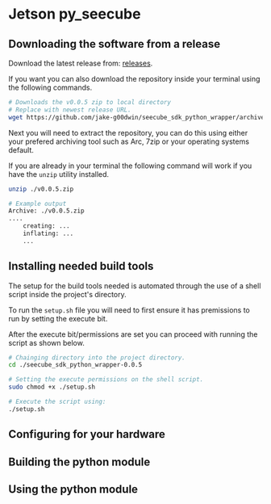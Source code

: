 # Jetson py_seecube


## Downloading the software from a release

Download the latest release from: [releases](https://github.com/jake-g00dwin/seecube_sdk_python_wrapper/releases).

If you want you can also download the repository inside your terminal using
the following commands.
```sh
# Downloads the v0.0.5 zip to local directory
# Replace with newest release URL.
wget https://github.com/jake-g00dwin/seecube_sdk_python_wrapper/archive/refs/tags/v0.0.5.zip
```

Next you will need to extract the repository, you can do this using either your
prefered archiving tool such as Arc, 7zip or your operating systems default.

If you are already in your terminal the following command will work if you have
the `unzip` utility installed.

```sh
unzip ./v0.0.5.zip

# Example output
Archive: ./v0.0.5.zip
....
    creating: ...
    inflating: ...
    ...
```


## Installing needed build tools

The setup for the build tools needed is automated through the use of a shell
script inside the project's directory.

To run the `setup.sh` file you will need to first ensure it has premissions
to run by setting the execute bit.

After the execute bit/permissions are set you can proceed with running the 
script as shown below.

```sh
# Chainging directory into the project directory.
cd ./seecube_sdk_python_wrapper-0.0.5

# Setting the execute permissions on the shell script.
sudo chmod +x ./setup.sh

# Execute the script using:
./setup.sh
```


## Configuring for your hardware

## Building the python module

## Using the python module
